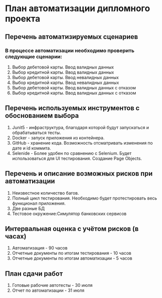 # План автоматизации дипломного проекта

## **Перечень автоматизируемых сценариев**

### В процессе автоматизации необходимо проверить следующие сценарии:


1. Выбор дебетовой карты. Ввод валидных данных
1. Выбор кредитной карты. Ввод валидных данных
1. Выбор дебетовой карты. Ввод невалидных данных 
1. Выбор кредитной карты. Ввод невалидных данных
1. Выбор дебетовой карты. Ввод валидных данных с отказом
1. Выбор кредитной карты. Ввод валидных данных с отказом


## **Перечень используемых инструментов с обоснованием выбора**

1. Junit5 - инфраструктура, благодаря которой будут запускаться и обрабатываться тесты.
1. Docker - запуск приложения из контейнера.
1. GitHub - хранение кода. Возможность отсматривать изменения по дате и id коммита.
1. Selenide - Более удобен по сравнению с Selenium. Будет использоваться для UI тестирования. Создание Page Objects.




## **Перечень и описание возможных рисков при автоматизации**

1. Неизвестное количество багов.
1. Полный цикл тестирования. Необходимо будет протестировать весь функционал приложения.
1. Две разные БД
1. Тестовое окружение:Симулятор банковских сервисов

## **Интервальная оценка с учётом рисков (в часах)**

1. Автоматизация - 90 часов
1. Отчетные документы по итогам тестирования - 10 часов
1. Отчетные документы по итогам автоматизации - 5 часов

## **План сдачи работ**

1. Готовые рабочие автотесты - 30 июля
1. Отчет по автоматизации - 31 июля